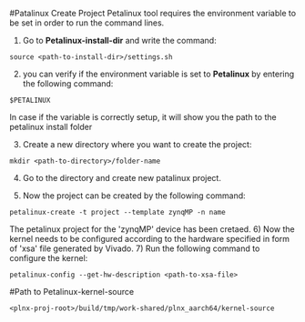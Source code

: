 #Patalinux Create Project
Petalinux tool requires the environment variable to be set in order to run the command lines.
1) Go to **Petalinux-install-dir** and write the command:

``
source <path-to-install-dir>/settings.sh
``

2) you can verify if the environment variable is set to **Petalinux** by entering the following command:

``
$PETALINUX
``

 In case if the variable is correctly setup, it will show you the path to the petalinux install folder

3) Create a new directory where you want to create the project:

``
mkdir <path-to-directory>/folder-name
``

4) Go to the directory and create new patalinux project.

5) Now the project can be created by the following command:

``
petalinux-create -t project --template zynqMP -n name 
``

The petalinux project for the 'zynqMP' device has been cretaed.
6) Now the kernel needs to be configured according to the hardware specified in form of 'xsa' file generated by Vivado.
7) Run the following command to configure the kernel:

``
petalinux-config --get-hw-description <path-to-xsa-file>
``

#Path to Petalinux-kernel-source

``
 <plnx-proj-root>/build/tmp/work-shared/plnx_aarch64/kernel-source
 ``

 
